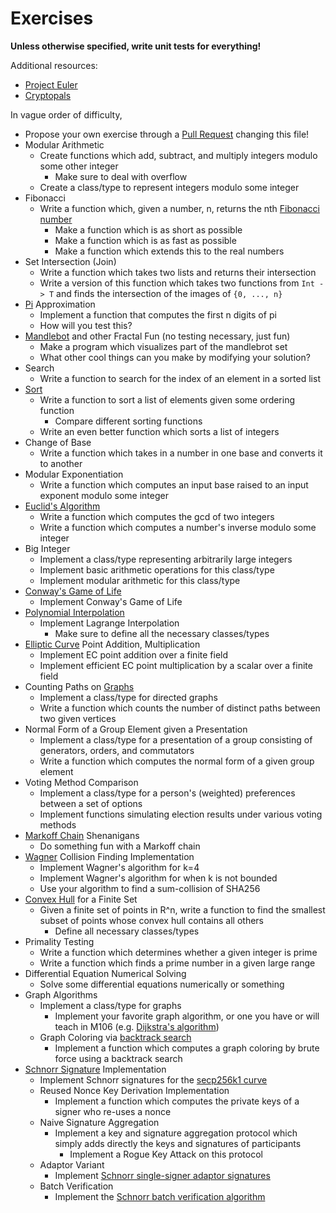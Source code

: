 # Exercises

**Unless otherwise specified, write unit tests for everything!**

Additional resources:
* [Project Euler](https://projecteuler.net/)
* [Cryptopals](https://cryptopals.com/)

In vague order of difficulty,

* Propose your own exercise through a [Pull Request](https://docs.github.com/en/pull-requests/collaborating-with-pull-requests/proposing-changes-to-your-work-with-pull-requests/about-pull-requests) changing this file!
* Modular Arithmetic
  * Create functions which add, subtract, and multiply integers modulo some other integer
    * Make sure to deal with overflow
  * Create a class/type to represent integers modulo some integer
* Fibonacci
  * Write a function which, given a number, n, returns the nth [Fibonacci number](https://en.wikipedia.org/wiki/Fibonacci_number)
    * Make a function which is as short as possible
    * Make a function which is as fast as possible
    * Make a function which extends this to the real numbers
* Set Intersection (Join)
  * Write a function which takes two lists and returns their intersection
  * Write a version of this function which takes two functions from `Int -> T` and finds the intersection of the images of `{0, ..., n}`
* [Pi](https://en.wikipedia.org/wiki/Pi) Approximation
  * Implement a function that computes the first n digits of pi
  * How will you test this?
* [Mandlebot](https://en.wikipedia.org/wiki/Mandelbrot_set) and other Fractal Fun (no testing necessary, just fun)
  * Make a program which visualizes part of the mandlebrot set
  * What other cool things can you make by modifying your solution?
* Search
  * Write a function to search for the index of an element in a sorted list
* [Sort](https://en.wikipedia.org/wiki/Sorting_algorithm)
  * Write a function to sort a list of elements given some ordering function
    * Compare different sorting functions
  * Write an even better function which sorts a list of integers
* Change of Base
  * Write a function which takes in a number in one base and converts it to another
* Modular Exponentiation
  * Write a function which computes an input base raised to an input exponent modulo some integer
* [Euclid's Algorithm](https://en.wikipedia.org/wiki/Euclidean_algorithm)
  * Write a function which computes the gcd of two integers
  * Write a function which computes a number's inverse modulo some integer
* Big Integer
  * Implement a class/type representing arbitrarily large integers
  * Implement basic arithmetic operations for this class/type
  * Implement modular arithmetic for this class/type
* [Conway's Game of Life](https://en.wikipedia.org/wiki/Conway%27s_Game_of_Life)
  * Implement Conway's Game of Life
* [Polynomial Interpolation](https://en.wikipedia.org/wiki/Lagrange_polynomial)
  * Implement Lagrange Interpolation
    * Make sure to define all the necessary classes/types
* [Elliptic Curve](EllipticCurveExcerpt.pdf) Point Addition, Multiplication
  * Implement EC point addition over a finite field
  * Implement efficient EC point multiplication by a scalar over a finite field
* Counting Paths on [Graphs](https://en.wikipedia.org/wiki/Graph_theory)
  * Implement a class/type for directed graphs
  * Write a function which counts the number of distinct paths between two given vertices
* Normal Form of a Group Element given a Presentation
  * Implement a class/type for a presentation of a group consisting of generators, orders, and commutators
  * Write a function which computes the normal form of a given group element
* Voting Method Comparison
  * Implement a class/type for a person's (weighted) preferences between a set of options
  * Implement functions simulating election results under various voting methods
* [Markoff Chain](https://en.wikipedia.org/wiki/Markov_chain) Shenanigans
  * Do something fun with a Markoff chain
* [Wagner](https://www.iacr.org/archive/crypto2002/24420288/24420288.pdf) Collision Finding Implementation
  * Implement Wagner's algorithm for k=4
  * Implement Wagner's algorithm for when k is not bounded
  * Use your algorithm to find a sum-collision of SHA256
* [Convex Hull](https://en.wikipedia.org/wiki/Convex_hull) for a Finite Set
  * Given a finite set of points in R^n, write a function to find the smallest subset of points whose convex hull contains all others
    * Define all necessary classes/types
* Primality Testing
  * Write a function which determines whether a given integer is prime
  * Write a function which finds a prime number in a given large range
* Differential Equation Numerical Solving
  * Solve some differential equations numerically or something
* Graph Algorithms
  * Implement a class/type for graphs
    * Implement your favorite graph algorithm, or one you have or will teach in M106 (e.g. [Dijkstra's algorithm](https://en.wikipedia.org/wiki/Dijkstra%27s_algorithm))
  * Graph Coloring via [backtrack search](https://en.wikipedia.org/wiki/Backtracking)
    * Implement a function which computes a graph coloring by brute force using a backtrack search
* [Schnorr Signature](https://suredbits.com/introduction-to-schnorr-signatures/) Implementation
  * Implement Schnorr signatures for the [secp256k1 curve](https://en.bitcoin.it/wiki/Secp256k1)
  * Reused Nonce Key Derivation Implementation
    * Implement a function which computes the private keys of a signer who re-uses a nonce
  * Naive Signature Aggregation
    * Implement a key and signature aggregation protocol which simply adds directly the keys and signatures of participants
      * Implement a Rogue Key Attack on this protocol
  * Adaptor Variant
    * Implement [Schnorr single-signer adaptor signatures](https://suredbits.com/schnorr-applications-scriptless-scripts/)
  * Batch Verification
    * Implement the [Schnorr batch verification algorithm](https://suredbits.com/schnorr-applications-batch-verification/)
